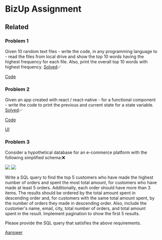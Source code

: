 
# BizUp Assignment




## Related

### Problem 1
Given 10 random text files - write the code, in any programming language to - read the files from local drive and show the top 10 words having the highest frequency for each file. Also, print the overall top 10 words with highest frequency. [Solved](https://github.com/imkuldeepahlawat/bizUp-assignment/tree/main/Problems/problem1)✅

[Code](https://github.com/imkuldeepahlawat/bizUp-assignment/blob/main/Problems/problem1/solve.cpp)


### Problem 2
Given an app created with react / react-native - for a functional component - write the code to print the previous and current state for a state variable. [Solved](https://github.com/imkuldeepahlawat/bizUp-assignment/tree/main/Problems/problem2)✅


[Code](https://github.com/imkuldeepahlawat/bizUp-assignment/blob/main/Problems/problem2/src/App.js)

[UI](https://github.com/imkuldeepahlawat/bizUp-assignment/tree/main/Problems/problem2#readme)

### Problem 3
Consider a hypothetical database for an e-commerce platform with the following simplified schema:❌

![](https://github.com/imkuldeepahlawat/bizUp-assignment/assets/84150035/f1d3bc93-66fd-4d87-94e8-926d2390f382)
![](https://github.com/imkuldeepahlawat/bizUp-assignment/assets/84150035/d4c3fc59-ef53-4e04-9c81-ae85a0e4cb0d)


Write a SQL query to find the top 5 customers who have made the highest number of orders and spent the most total amount, for customers who have made at least 5 orders. Additionally, each order should have more than 3 items. The results should be ordered by the total amount spent in descending order and, for customers with the same total amount spent, by the number of orders they made in descending order. Also, include the customer's name, email, city, total number of orders, and total amount spent in the result. Implement pagination to show the first 5 results.

Please provide the SQL query that satisfies the above requirements.


[Aanswer](https://github.com/imkuldeepahlawat/bizUp-assignment)


